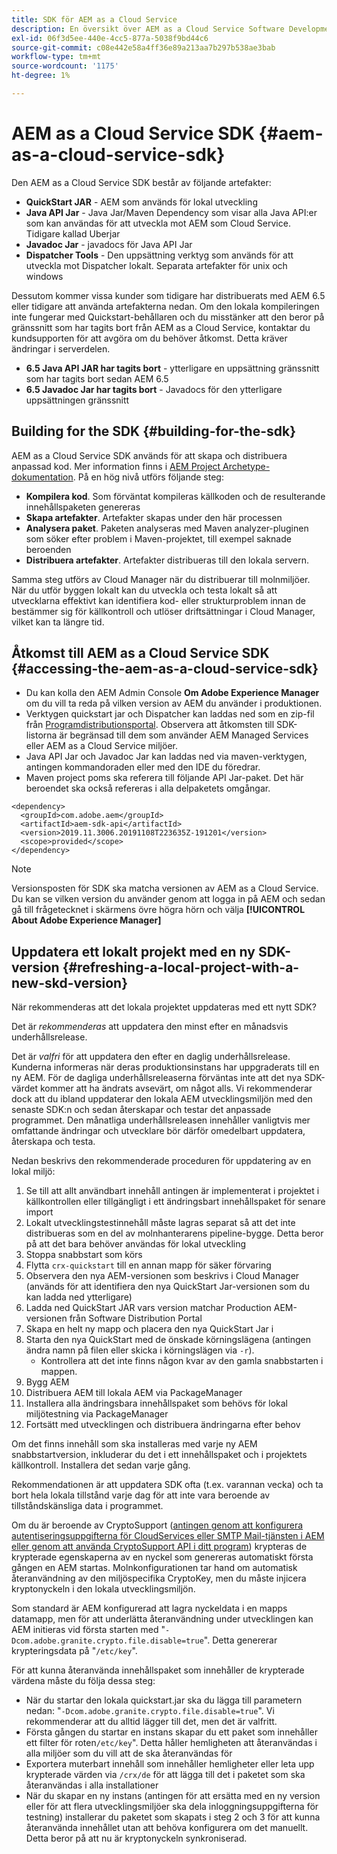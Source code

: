 ```yaml
---
title: SDK för AEM as a Cloud Service
description: En översikt över AEM as a Cloud Service Software Development Kit
exl-id: 06f3d5ee-440e-4cc5-877a-5038f9bd44c6
source-git-commit: c08e442e58a4ff36e89a213aa7b297b538ae3bab
workflow-type: tm+mt
source-wordcount: '1175'
ht-degree: 1%

---
```


# AEM as a Cloud Service SDK {#aem-as-a-cloud-service-sdk}

Den AEM as a Cloud Service SDK består av följande artefakter:

* **QuickStart JAR** - AEM som används för lokal utveckling
* **Java API Jar** - Java Jar/Maven Dependency som visar alla Java API:er som kan användas för att utveckla mot AEM som Cloud Service. Tidigare kallad Uberjar
* **Javadoc Jar** - javadocs för Java API Jar
* **Dispatcher Tools** - Den uppsättning verktyg som används för att utveckla mot Dispatcher lokalt. Separata artefakter för unix och windows

Dessutom kommer vissa kunder som tidigare har distribuerats med AEM 6.5 eller tidigare att använda artefakterna nedan. Om den lokala kompileringen inte fungerar med Quickstart-behållaren och du misstänker att den beror på gränssnitt som har tagits bort från AEM as a Cloud Service, kontaktar du kundsupporten för att avgöra om du behöver åtkomst. Detta kräver ändringar i serverdelen.

* **6.5 Java API JAR har tagits bort** - ytterligare en uppsättning gränssnitt som har tagits bort sedan AEM 6.5
* **6.5 Javadoc Jar har tagits bort** - Javadocs för den ytterligare uppsättningen gränssnitt

## Building for the SDK {#building-for-the-sdk}

AEM as a Cloud Service SDK används för att skapa och distribuera anpassad kod. Mer information finns i [AEM Project Archetype-dokumentation](https://experienceleague.adobe.com/docs/experience-manager-core-components/using/developing/archetype/using.html?lang=en). På en hög nivå utförs följande steg:

* **Kompilera kod**. Som förväntat kompileras källkoden och de resulterande innehållspaketen genereras
* **Skapa artefakter**. Artefakter skapas under den här processen
* **Analysera paket**. Paketen analyseras med Maven analyzer-pluginen som söker efter problem i Maven-projektet, till exempel saknade beroenden
* **Distribuera artefakter**. Artefakter distribueras till den lokala servern.

Samma steg utförs av Cloud Manager när du distribuerar till molnmiljöer. När du utför byggen lokalt kan du utveckla och testa lokalt så att utvecklarna effektivt kan identifiera kod- eller strukturproblem innan de bestämmer sig för källkontroll och utlöser driftsättningar i Cloud Manager, vilket kan ta längre tid.

## Åtkomst till AEM as a Cloud Service SDK {#accessing-the-aem-as-a-cloud-service-sdk}

* Du kan kolla den AEM Admin Console **Om Adobe Experience Manager** om du vill ta reda på vilken version av AEM du använder i produktionen.
* Verktygen quickstart jar och Dispatcher kan laddas ned som en zip-fil från [Programdistributionsportal](https://experience.adobe.com/#/downloads/content/software-distribution/en/aemcloud.html). Observera att åtkomsten till SDK-listorna är begränsad till dem som använder AEM Managed Services eller AEM as a Cloud Service miljöer.
* Java API Jar och Javadoc Jar kan laddas ned via maven-verktygen, antingen kommandoraden eller med den IDE du föredrar.
* Maven project poms ska referera till följande API Jar-paket. Det här beroendet ska också refereras i alla delpaketets omgångar.

```
<dependency>
  <groupId>com.adobe.aem</groupId>
  <artifactId>aem-sdk-api</artifactId>
  <version>2019.11.3006.20191108T223635Z-191201</version>
  <scope>provided</scope>
</dependency>
```

>[!NOTE]
>
>Versionsposten för SDK ska matcha versionen av AEM as a Cloud Service. Du kan se vilken version du använder genom att logga in på AEM och sedan gå till frågetecknet i skärmens övre högra hörn och välja **[!UICONTROL About Adobe Experience Manager]**


## Uppdatera ett lokalt projekt med en ny SDK-version {#refreshing-a-local-project-with-a-new-skd-version}

När rekommenderas att det lokala projektet uppdateras med ett nytt SDK?

Det är *rekommenderas* att uppdatera den minst efter en månadsvis underhållsrelease.

Det är *valfri* för att uppdatera den efter en daglig underhållsrelease. Kunderna informeras när deras produktionsinstans har uppgraderats till en ny AEM. För de dagliga underhållsreleaserna förväntas inte att det nya SDK-värdet kommer att ha ändrats avsevärt, om något alls. Vi rekommenderar dock att du ibland uppdaterar den lokala AEM utvecklingsmiljön med den senaste SDK:n och sedan återskapar och testar det anpassade programmet. Den månatliga underhållsreleasen innehåller vanligtvis mer omfattande ändringar och utvecklare bör därför omedelbart uppdatera, återskapa och testa.

Nedan beskrivs den rekommenderade proceduren för uppdatering av en lokal miljö:

1. Se till att allt användbart innehåll antingen är implementerat i projektet i källkontrollen eller tillgängligt i ett ändringsbart innehållspaket för senare import
1. Lokalt utvecklingstestinnehåll måste lagras separat så att det inte distribueras som en del av molnhanterarens pipeline-bygge. Detta beror på att det bara behöver användas för lokal utveckling
1. Stoppa snabbstart som körs
1. Flytta `crx-quickstart` till en annan mapp för säker förvaring
1. Observera den nya AEM-versionen som beskrivs i Cloud Manager (används för att identifiera den nya QuickStart Jar-versionen som du kan ladda ned ytterligare)
1. Ladda ned QuickStart JAR vars version matchar Production AEM-versionen från Software Distribution Portal
1. Skapa en helt ny mapp och placera den nya QuickStart Jar i
1. Starta den nya QuickStart med de önskade körningslägena (antingen ändra namn på filen eller skicka i körningslägen via `-r`).
   * Kontrollera att det inte finns någon kvar av den gamla snabbstarten i mappen.
1. Bygg AEM
1. Distribuera AEM till lokala AEM via PackageManager
1. Installera alla ändringsbara innehållspaket som behövs för lokal miljötestning via PackageManager
1. Fortsätt med utvecklingen och distribuera ändringarna efter behov

Om det finns innehåll som ska installeras med varje ny AEM snabbstartversion, inkluderar du det i ett innehållspaket och i projektets källkontroll. Installera det sedan varje gång.

Rekommendationen är att uppdatera SDK ofta (t.ex. varannan vecka) och ta bort hela lokala tillstånd varje dag för att inte vara beroende av tillståndskänsliga data i programmet.

Om du är beroende av CryptoSupport ([antingen genom att konfigurera autentiseringsuppgifterna för CloudServices eller SMTP Mail-tjänsten i AEM eller genom att använda CryptoSupport API i ditt program](https://www.adobe.io/experience-manager/reference-materials/cloud-service/javadoc/com/adobe/granite/crypto/CryptoSupport.html)) krypteras de krypterade egenskaperna av en nyckel som genereras automatiskt första gången en AEM startas. Molnkonfigurationen tar hand om automatisk återanvändning av den miljöspecifika CryptoKey, men du måste injicera kryptonyckeln i den lokala utvecklingsmiljön.

Som standard är AEM konfigurerad att lagra nyckeldata i en mapps datamapp, men för att underlätta återanvändning under utvecklingen kan AEM initieras vid första starten med &quot;`-Dcom.adobe.granite.crypto.file.disable=true`&quot;. Detta genererar krypteringsdata på &quot;`/etc/key`&quot;.

För att kunna återanvända innehållspaket som innehåller de krypterade värdena måste du följa dessa steg:

* När du startar den lokala quickstart.jar ska du lägga till parametern nedan: &quot;`-Dcom.adobe.granite.crypto.file.disable=true`&quot;. Vi rekommenderar att du alltid lägger till det, men det är valfritt.
* Första gången du startar en instans skapar du ett paket som innehåller ett filter för roten`/etc/key`&quot;. Detta håller hemligheten att återanvändas i alla miljöer som du vill att de ska återanvändas för
* Exportera muterbart innehåll som innehåller hemligheter eller leta upp krypterade värden via `/crx/de` för att lägga till det i paketet som ska återanvändas i alla installationer
* När du skapar en ny instans (antingen för att ersätta med en ny version eller för att flera utvecklingsmiljöer ska dela inloggningsuppgifterna för testning) installerar du paketet som skapats i steg 2 och 3 för att kunna återanvända innehållet utan att behöva konfigurera om det manuellt. Detta beror på att nu är kryptonyckeln synkroniserad.
